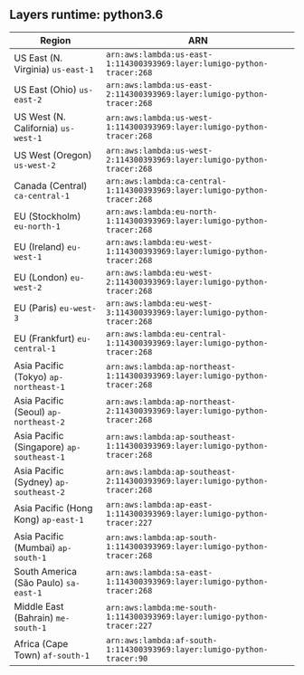 Layers runtime: python3.6
----
| Region | ARN |
| --- | --- |
|US East (N. Virginia)  `us-east-1`|`arn:aws:lambda:us-east-1:114300393969:layer:lumigo-python-tracer:268`|
|US East (Ohio)  `us-east-2`|`arn:aws:lambda:us-east-2:114300393969:layer:lumigo-python-tracer:268`|
|US West (N. California)  `us-west-1`|`arn:aws:lambda:us-west-1:114300393969:layer:lumigo-python-tracer:268`|
|US West (Oregon)  `us-west-2`|`arn:aws:lambda:us-west-2:114300393969:layer:lumigo-python-tracer:268`|
|Canada (Central)  `ca-central-1`|`arn:aws:lambda:ca-central-1:114300393969:layer:lumigo-python-tracer:268`|
|EU (Stockholm)  `eu-north-1`|`arn:aws:lambda:eu-north-1:114300393969:layer:lumigo-python-tracer:268`|
|EU (Ireland)  `eu-west-1`|`arn:aws:lambda:eu-west-1:114300393969:layer:lumigo-python-tracer:268`|
|EU (London)  `eu-west-2`|`arn:aws:lambda:eu-west-2:114300393969:layer:lumigo-python-tracer:268`|
|EU (Paris)  `eu-west-3`|`arn:aws:lambda:eu-west-3:114300393969:layer:lumigo-python-tracer:268`|
|EU (Frankfurt)  `eu-central-1`|`arn:aws:lambda:eu-central-1:114300393969:layer:lumigo-python-tracer:268`|
|Asia Pacific (Tokyo)  `ap-northeast-1`|`arn:aws:lambda:ap-northeast-1:114300393969:layer:lumigo-python-tracer:268`|
|Asia Pacific (Seoul)  `ap-northeast-2`|`arn:aws:lambda:ap-northeast-2:114300393969:layer:lumigo-python-tracer:268`|
|Asia Pacific (Singapore)  `ap-southeast-1`|`arn:aws:lambda:ap-southeast-1:114300393969:layer:lumigo-python-tracer:268`|
|Asia Pacific (Sydney)  `ap-southeast-2`|`arn:aws:lambda:ap-southeast-2:114300393969:layer:lumigo-python-tracer:268`|
|Asia Pacific (Hong Kong)  `ap-east-1`|`arn:aws:lambda:ap-east-1:114300393969:layer:lumigo-python-tracer:227`|
|Asia Pacific (Mumbai)  `ap-south-1`|`arn:aws:lambda:ap-south-1:114300393969:layer:lumigo-python-tracer:268`|
|South America (São Paulo)  `sa-east-1`|`arn:aws:lambda:sa-east-1:114300393969:layer:lumigo-python-tracer:268`|
|Middle East (Bahrain)  `me-south-1`|`arn:aws:lambda:me-south-1:114300393969:layer:lumigo-python-tracer:227`|
|Africa (Cape Town)  `af-south-1`|`arn:aws:lambda:af-south-1:114300393969:layer:lumigo-python-tracer:90`|
